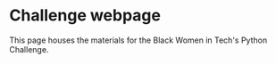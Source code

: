 # Challenge webpage

This page houses the materials for the Black Women in Tech's Python Challenge.
